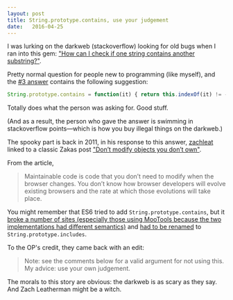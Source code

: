 ```yaml
---
layout: post
title: String.prototype.contains, use your judgement
date:   2016-04-25
---
```


I was lurking on the darkweb (stackoverflow) looking for old bugs when I ran into this gem: ["How can I check if one string contains another substring?"][so].

Pretty normal question for people new to programming (like myself), and the [#3 answer][two] contains the following suggestion:

```js
String.prototype.contains = function(it) { return this.indexOf(it) != -1; };
```

Totally does what the person was asking for. Good stuff.

(And as a result, the person who gave the answer is swimming in stackoverflow points&mdash;which is how you buy illegal things on the darkweb.)

The spooky part is back in 2011, in his response to this answer, [zachleat][zl] linked to a classic Zakas post ["Don’t modify objects you don’t own"][z].

From the article,

> Maintainable code is code that you don’t need to modify when the browser changes. You don’t know how browser developers will evolve existing browsers and the rate at which those evolutions will take place.

You might remember that ES6 tried to add `String.prototype.contains`, but it [broke a number of sites (especially those using MooTools because the two implementations had different semantics)][mt] and [had to be renamed][inc] to `String.prototype.includes`.

To the OP's credit, they came back with an edit:

> Note: see the comments below for a valid argument for not using this. My advice: use your own judgement.

The morals to this story are obvious: the darkweb is as scary as they say. And Zach Leatherman might be a witch.



[so]: http://stackoverflow.com/questions/1789945/how-can-i-check-if-one-string-contains-another-substring
[two]: http://stackoverflow.com/a/1978419
[zl]: http://stackoverflow.com/users/16711/zachleat
[z]: https://www.nczonline.net/blog/2010/03/02/maintainable-javascript-dont-modify-objects-you-down-own/
[inc]: https://bugzilla.mozilla.org/show_bug.cgi?id=1102219
[mt]: https://github.com/mootools/mootools-core/issues/2402
